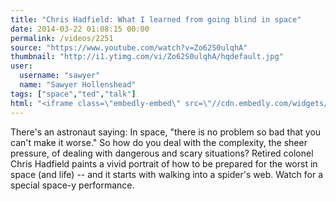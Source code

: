 ```yaml
---
title: "Chris Hadfield: What I learned from going blind in space"
date: 2014-03-22 01:08:15 00:00
permalink: /videos/2251
source: "https://www.youtube.com/watch?v=Zo62S0ulqhA"
thumbnail: "http://i1.ytimg.com/vi/Zo62S0ulqhA/hqdefault.jpg"
user:
  username: "sawyer"
  name: "Sawyer Hollenshead"
tags: ["space","ted","talk"]
html: "<iframe class=\"embedly-embed\" src=\"//cdn.embedly.com/widgets/media.html?src=http%3A%2F%2Fwww.youtube.com%2Fembed%2FZo62S0ulqhA%3Fwmode%3Dtransparent%26feature%3Doembed&wmode=transparent&url=http%3A%2F%2Fwww.youtube.com%2Fwatch%3Fv%3DZo62S0ulqhA&image=http%3A%2F%2Fi1.ytimg.com%2Fvi%2FZo62S0ulqhA%2Fhqdefault.jpg&key=daaebf4d9cdd46779200162d0ca86e20&type=text%2Fhtml&schema=youtube\" width=\"854\" height=\"480\" scrolling=\"no\" frameborder=\"0\" allowfullscreen></iframe>"
---
```


There's an astronaut saying: In space, "there is no problem so bad that you can't make it worse." So how do you deal with the complexity, the sheer pressure, of dealing with dangerous and scary situations? Retired colonel Chris Hadfield paints a vivid portrait of how to be prepared for the worst in space (and life) -- and it starts with walking into a spider's web. Watch for a special space-y performance.